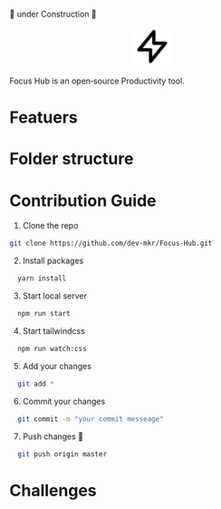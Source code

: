   
 🚧 under Construction 🚧
  <p align="center">
  <a href="https://focus-hub.netlify.app" target="_blank">
    <img alt="focus-hub logo" height="70"  src="https://raw.githubusercontent.com/dev-mkr/Focus-Hub/2ee6dcc8a4b2fc7f3d6d55e36e6eb7848868dd3e/src/assets/appLogo.svg"/>
  </a>
  </p>
  
  Focus Hub is an open‑source Productivity tool.
 # Featuers
 # Folder structure
 # Contribution Guide
 1. Clone the repo
 ```sh
 git clone https://github.com/dev-mkr/Focus-Hub.git
 ```
2. Install packages
 ```sh
   yarn install
   ```
3. Start local server
 ```sh
   npm run start 
   ```
4. Start tailwindcss 
 ```sh
   npm run watch:css
   ```
5. Add your changes
 ```sh
   git add *
   ```
6. Commit your changes 
 ```sh
   git commit -m "your commit messeage"
   ```
7. Push changes 🚀
 ```sh
   git push origin master
   ```
# Challenges
